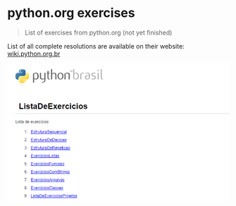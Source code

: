 # python.org exercises
> List of exercises from python.org (not yet finished)

List of all complete resolutions are available on their website: [wiki.python.org.br](https://wiki.python.org.br/ListaDeExercicios)

![](header2.png)
